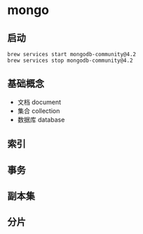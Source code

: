 # mongo

## 启动

```shell
brew services start mongodb-community@4.2
brew services stop mongodb-community@4.2
```

## 基础概念

- 文档 document
- 集合 collection
- 数据库 database



## 索引

## 事务

## 副本集

## 分片